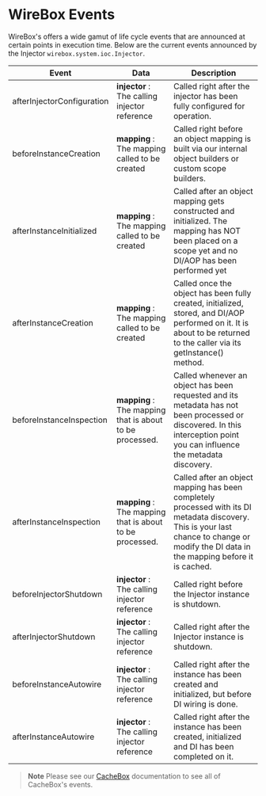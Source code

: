 # WireBox Events

WireBox's offers a wide gamut of life cycle events that are announced at certain points in execution time. Below are the current events announced by the Injector `wirebox.system.ioc.Injector`.

| Event                      | Data                                                     | Description                                                                                                                                                                               |
| -------------------------- | -------------------------------------------------------- | ----------------------------------------------------------------------------------------------------------------------------------------------------------------------------------------- |
| afterInjectorConfiguration | **injector** : The calling injector reference            | Called right after the injector has been fully configured for operation.                                                                                                                  |
| beforeInstanceCreation     | **mapping** : The mapping called to be created           | Called right before an object mapping is built via our internal object builders or custom scope builders.                                                                                 |
| afterInstanceInitialized   | **mapping** : The mapping called to be created           | Called after an object mapping gets constructed and initialized. The mapping has NOT been placed on a scope yet and no DI/AOP has been performed yet                                      |
| afterInstanceCreation      | **mapping** : The mapping called to be created           | Called once the object has been fully created, initialized, stored, and DI/AOP performed on it. It is about to be returned to the caller via its getInstance() method.                    |
| beforeInstanceInspection   | **mapping** : The mapping that is about to be processed. | Called whenever an object has been requested and its metadata has not been processed or discovered. In this interception point you can influence the metadata discovery.                  |
| afterInstanceInspection    | **mapping** : The mapping that is about to be processed. | Called after an object mapping has been completely processed with its DI metadata discovery. This is your last chance to change or modify the DI data in the mapping before it is cached. |
| beforeInjectorShutdown     | **injector** : The calling injector reference            | Called right before the Injector instance is shutdown.                                                                                                                                    |
| afterInjectorShutdown      | **injector** : The calling injector reference            | Called right after the Injector instance is shutdown.                                                                                                                                     |
| beforeInstanceAutowire     | **injector** : The calling injector reference            | Called right after the instance has been created and initialized, but before DI wiring is done.                                                                                           |
| afterInstanceAutowire      | **injector** : The calling injector reference            | Called right after the instance has been created, initialized and DI has been completed on it.                                                                                            |

> **Note** Please see our [CacheBox](http://cachebox.ortusbooks.com) documentation to see all of CacheBox's events.
